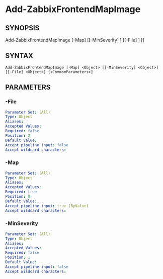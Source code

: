 ﻿---
external help file: PowerZabbix-help.xml
schema: 2.0.0
---

# Add-ZabbixFrontendMapImage

## SYNOPSIS <!--!= @#Synop !-->

Add-ZabbixFrontendMapImage [-Map] <Object> [[-MinSeverity] <Object>] [[-File] <Object>] [<CommonParameters>]


## SYNTAX <!--!= @#Syntax !-->

```
Add-ZabbixFrontendMapImage [-Map] <Object> [[-MinSeverity] <Object>] [[-File] <Object>] [<CommonParameters>]
```

## PARAMETERS <!--!= @#Params !-->

### -File

```yml
Parameter Set: (All)
Type: Object
Aliases: 
Accepted Values: 
Required: false
Position: 2
Default Value: 
Accept pipeline input: false
Accept wildcard characters: 
```

### -Map

```yml
Parameter Set: (All)
Type: Object
Aliases: 
Accepted Values: 
Required: true
Position: 0
Default Value: 
Accept pipeline input: true (ByValue)
Accept wildcard characters: 
```

### -MinSeverity

```yml
Parameter Set: (All)
Type: Object
Aliases: 
Accepted Values: 
Required: false
Position: 1
Default Value: 
Accept pipeline input: false
Accept wildcard characters: 
```